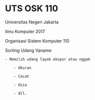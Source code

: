 # UTS OSK 110
Universitas Negeri Jakarta

Ilmu Komputer 2017

Organisasi Sistem Komputer 110

Sorting Udang Vaname

    - Memilih udang layak ekspor atau nggak 

        - Ukuran

        - Cacat

        - Usia

		- dll.